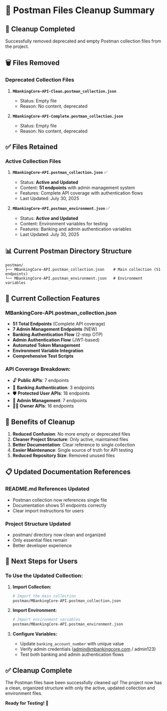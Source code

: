 # 🧹 Postman Files Cleanup Summary

## 🎯 **Cleanup Completed**

Successfully removed deprecated and empty Postman collection files from the project.

## 🗑️ **Files Removed**

### Deprecated Collection Files
1. **`MBankingCore-API-Clean.postman_collection.json`**
   - Status: Empty file
   - Reason: No content, deprecated

2. **`MBankingCore-API-Complete.postman_collection.json`**
   - Status: Empty file  
   - Reason: No content, deprecated

## ✅ **Files Retained**

### Active Collection Files
1. **`MBankingCore-API.postman_collection.json`** ✅
   - Status: **Active and Updated**
   - Content: **51 endpoints** with admin management system
   - Features: Complete API coverage with authentication flows
   - Last Updated: July 30, 2025

2. **`MBankingCore-API.postman_environment.json`** ✅
   - Status: **Active and Updated**
   - Content: Environment variables for testing
   - Features: Banking and admin authentication variables
   - Last Updated: July 30, 2025

## 📊 **Current Postman Directory Structure**

```
postman/
├── MBankingCore-API.postman_collection.json    # Main collection (51 endpoints)
└── MBankingCore-API.postman_environment.json   # Environment variables
```

## 🎯 **Current Collection Features**

### **MBankingCore-API.postman_collection.json**
- **51 Total Endpoints** (Complete API coverage)
- **7 Admin Management Endpoints** (NEW)
- **Banking Authentication Flow** (2-step OTP)
- **Admin Authentication Flow** (JWT-based)
- **Automated Token Management**
- **Environment Variable Integration**
- **Comprehensive Test Scripts**

### **API Coverage Breakdown:**
- 🔓 **Public APIs**: 7 endpoints
- 🔐 **Banking Authentication**: 3 endpoints  
- 🛡️ **Protected User APIs**: 18 endpoints
- 👑 **Admin Management**: 7 endpoints
- 👨‍💼 **Owner APIs**: 16 endpoints

## 🚀 **Benefits of Cleanup**

1. **Reduced Confusion**: No more empty or deprecated files
2. **Cleaner Project Structure**: Only active, maintained files
3. **Better Documentation**: Clear reference to single collection
4. **Easier Maintenance**: Single source of truth for API testing
5. **Reduced Repository Size**: Removed unused files

## 📋 **Updated Documentation References**

### README.md References Updated
- Postman collection now references single file
- Documentation shows 51 endpoints correctly
- Clear import instructions for users

### Project Structure Updated
- postman/ directory now clean and organized
- Only essential files remain
- Better developer experience

## 🎯 **Next Steps for Users**

### **To Use the Updated Collection:**

1. **Import Collection:**
   ```bash
   # Import the main collection
   postman/MBankingCore-API.postman_collection.json
   ```

2. **Import Environment:**
   ```bash
   # Import environment variables
   postman/MBankingCore-API.postman_environment.json
   ```

3. **Configure Variables:**
   - Update `banking_account_number` with unique value
   - Verify admin credentials (admin@mbankingcore.com / admin123)
   - Test both banking and admin authentication flows

## ✅ **Cleanup Complete**

The Postman files have been successfully cleaned up! The project now has a clean, organized structure with only the active, updated collection and environment files.

**Ready for Testing! 🚀**
